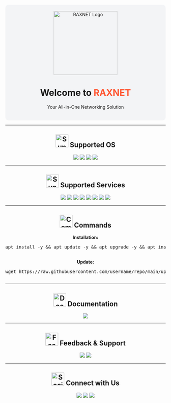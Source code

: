<div align="center" style="padding: 20px; background-color: #f3f4f6; border-radius: 10px;">
    <img src="https://github.com/username/repo/blob/main/images/raxnet.png?raw=true" alt="RAXNET Logo" width="200">
    <h1>Welcome to <span style="color: #ff5733;">RAXNET</span></h1>
    <p>Your All-in-One Networking Solution</p>
</div>

---

<h2 align="center">
    <img src="https://img.shields.io/static/v1?label=Supported%20OS&message=Linux&color=blue&style=flat-square" alt="Supported OS" width="40"> Supported OS
</h2>
<div align="center">
    <img src="https://img.shields.io/badge/Debian-9 (Stretch)-red?style=flat&logo=debian">
    <img src="https://img.shields.io/badge/Debian-10 (Buster)-red?style=flat&logo=debian">
    <img src="https://img.shields.io/badge/Ubuntu-18.04 LTS-orange?style=flat&logo=ubuntu">
    <img src="https://img.shields.io/badge/Ubuntu-20.04 LTS-green?style=flat&logo=ubuntu">
</div>

---

<h2 align="center">
    <img src="https://img.shields.io/badge/Supported%20Services-blue?style=flat-square" alt="Supported Services" width="40"> Supported Services
</h2>
<div align="center">
    <img src="https://img.shields.io/badge/OpenSSH-Active-success.svg">
    <img src="https://img.shields.io/badge/Dropbear-Active-success.svg">
    <img src="https://img.shields.io/badge/BadVPN-Active-success.svg">
    <img src="https://img.shields.io/badge/Stunnel-Active-success.svg">
    <img src="https://img.shields.io/badge/OpenVPN-Active-success.svg">
    <img src="https://img.shields.io/badge/Webmin-Active-success.svg">
    <img src="https://img.shields.io/badge/Privoxy-Active-green.svg">
    <img src="https://img.shields.io/badge/WireGuard-Active-success.svg">
</div>

---

<h2 align="center">
    <img src="https://img.shields.io/static/v1?label=Commands&message=Setup%20Guide&color=green&style=flat-square" alt="Commands" width="40"> Commands
</h2>
<div align="center">
    <p><b>Installation:</b></p>
    <pre>
apt install -y && apt update -y && apt upgrade -y && apt install lolcat -y && gem install lolcat && wget -q https://raw.githubusercontent.com/username/repo/main/install.ah && chmod +x install.sh && ./install.sh
    </pre>
    <p><b>Update:</b></p>
    <pre>
wget https://raw.githubusercontent.com/username/repo/main/update.sh && chmod +x update.sh && ./update.sh
    </pre>
</div>

---

<h2 align="center">
    <img src="https://img.shields.io/badge/Documentation-blue?style=flat-square" alt="Documentation" width="40"> Documentation
</h2>
<div align="center">
    <a href="https://github.com/username/repo/wiki" target="_blank" style="text-decoration: none;">
        <img src="https://img.shields.io/badge/View%20Wiki-blue?style=for-the-badge&logo=readthedocs">
    </a>
</div>

---

<h2 align="center">
    <img src="https://img.shields.io/badge/Feedback%20%26%20Support-red?style=flat-square" alt="Feedback" width="40"> Feedback & Support
</h2>
<div align="center">
    <a href="https://github.com/username/repo/issues" target="_blank" style="text-decoration: none;">
        <img src="https://img.shields.io/badge/Report%20Issue-red?style=for-the-badge&logo=github">
    </a>
    <a href="mailto:support@raxnet.com" style="text-decoration: none;">
        <img src="https://img.shields.io/badge/Email%20Support-green?style=for-the-badge&logo=gmail">
    </a>
</div>

---

<h2 align="center">
    <img src="https://img.shields.io/badge/Connect%20with%20Us-blue?style=flat-square" alt="Social Media" width="40"> Connect with Us
</h2>
<div align="center">
    <a href="https://twitter.com/raxnet" target="_blank" style="text-decoration: none;">
        <img src="https://img.shields.io/badge/Follow%20on%20Twitter-blue?style=for-the-badge&logo=twitter">
    </a>
    <a href="https://facebook.com/raxnet" target="_blank" style="text-decoration: none;">
        <img src="https://img.shields.io/badge/Like%20on%20Facebook-blue?style=for-the-badge&logo=facebook">
    </a>
    <a href="https://github.com/username/repo" target="_blank" style="text-decoration: none;">
        <img src="https://img.shields.io/badge/Star%20on%20GitHub-black?style=for-the-badge&logo=github">
    </a>
</div>
